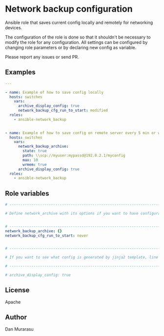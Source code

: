 # Network backup configuration

Ansible role that saves current config locally and remotely for networking
devices. 

The configuration of the role is done so that it shouldn't be necessary to
modify the role for any configuration.
All settings can be configured by changing role parameters or by declaring new
config as variable.

Please report any issues or send PR.

## Examples

```yaml
---

- name: Example of how to save config locally
  hosts: switches
    vars:
      archive_display_config: true
      network_backup_cfg_run_to_start: modified
  roles:
    - ansible-network_backup
  

- name: Example of how to save config on remote server every 5 min or when wrmem. last 10 configs are kept
  hosts: switches
    vars:
      network_backup_archive:
        state: true
        path: \\scp://myuser:mypassd@192.0.2.1/myconfig
        max: 10
        wrmem: true
      archive_display_config: true      
  roles:
    - ansible-network_backup
  ```

## Role variables

```yaml
# ---------------------------------------------------------------------------

# Define network_archive with its options if you want to have configuration archive enabled


# ---------------------------------------------------------------------------
network_backup_archive: {}
network_backup_cfg_run_to_start: never


# ---------------------------------------------------------------------------

# If you want to see what config is generated by jinja2 template, line by line,  set this var true

# ---------------------------------------------------------------------------

# archive_display_config: true

```


## License

Apache


## Author

Dan Murarasu

